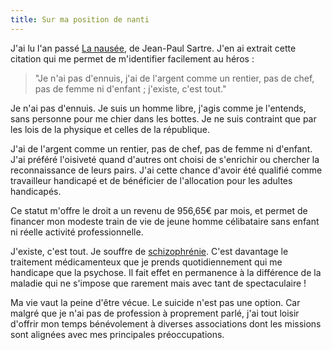 ```yaml
---
title: Sur ma position de nanti
---
```

J'ai lu l'an passé [La nausée](https://fr.wikipedia.org/wiki/La_Naus%C3%A9e), de Jean-Paul Sartre. J'en ai extrait cette citation qui me permet de m'identifier facilement au héros :

> "Je n'ai pas d'ennuis, j'ai de l'argent comme un rentier, pas de chef, pas de femme ni d'enfant ; j'existe, c'est tout."

Je  n'ai pas d'ennuis. Je suis un homme libre, j'agis comme je l'entends,  sans personne pour me chier dans les bottes. Je ne suis contraint que  par les lois de la physique et celles de la république.

J'ai  de l'argent comme un rentier, pas de chef, pas de femme ni d'enfant.  J'ai préféré l'oisiveté quand d'autres ont choisi de s'enrichir ou  chercher la reconnaissance de leurs pairs. J'ai cette chance d'avoir été  qualifié comme travailleur handicapé et de bénéficier de l'allocation  pour les adultes handicapés. 

Ce statut m'offre le droit a un revenu de  956,65€ par mois, et permet de financer mon modeste train de vie de  jeune homme célibataire sans enfant ni réelle activité professionnelle.

J'existe,  c'est tout. Je souffre de [schizophrénie](https://fr.wikipedia.org/wiki/Schizophr%C3%A9nie). C'est davantage le traitement  médicamenteux que je prends quotidiennement qui me handicape que la  psychose. Il fait effet en permanence à la différence de la maladie qui  ne s'impose que rarement mais avec tant de spectaculaire !

Ma  vie vaut la peine d'être vécue. Le suicide n'est pas une option. Car  malgré que je n'ai pas de profession à proprement parlé, j'ai tout  loisir d'offrir mon temps bénévolement à diverses associations dont les  missions sont alignées avec mes principales préoccupations.
